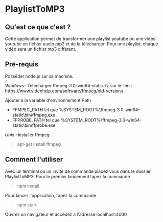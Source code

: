 # PlaylistToMP3

## Qu'est ce que c'est ?

Cette application permet de transformer une playlist youtube ou une vidéo youtube en fichier audio mp3 et de la télécharger. Pour une playlist, chaque vidéo sera un fichier mp3 différent.

## Pré-requis

Posséder node.js sur sa machine.

*Windows :*
Telecharger ffmpeg-3.0-win64-static.7z sur le lien : https://www.videohelp.com/software/ffmpeg/old-versions

Ajouter à la variable d'environnement Path
* FFMPEG_PATH tel que %SYSTEM_ROOT%\ffmpeg-3.0-win64-static\bin\ffmpeg.exe
* FFPROBE_PATH tel que %SYSTEM_ROOT%\ffmpeg-3.0-win64-static\bin\ffprobe.exe

*Unix :*
installer ffmpeg
> apt-get install ffmpeg</blockquote>

## Comment l'utiliser

Avec un terminal ou un invité de commande placez vous dans le dossier PlaylistToMP3. Pour le premier lancement tapez la commande
> npm install</blockquote>

Pour lancer l'application, tapez la commande
> npm start</blockquote>

Ouvrez un navigateur et accédez a l'adresse localhost:4000

